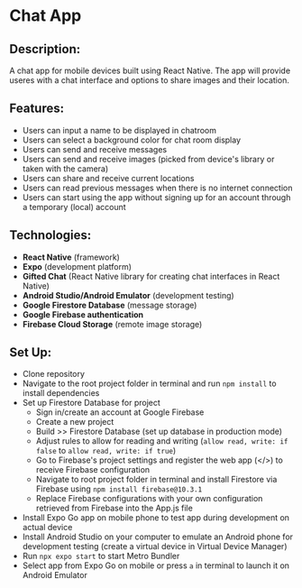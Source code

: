 # Chat App

## Description:
A chat app for mobile devices built using React Native. The app will provide useres with a chat interface and options to share images and their location.

## Features:
* Users can input a name to be displayed in chatroom
* Users can select a background color for chat room display
* Users can send and receive messages
* Users can send and receive images (picked from device's library or taken with the camera)
* Users can share and receive current locations
* Users can read previous messages when there is no internet connection
* Users can start using the app without signing up for an account through a temporary (local) account

## Technologies:
* **React Native** (framework)
* **Expo** (development platform)
* **Gifted Chat** (React Native library for creating chat interfaces in React Native)
* **Android Studio/Android Emulator** (development testing)
* **Google Firestore Database** (message storage)
* **Google Firebase authentication**
* **Firebase Cloud Storage** (remote image storage)

## Set Up:

* Clone repository
* Navigate to the root project folder in terminal and run ```npm install``` to install dependencies
* Set up Firestore Database for project
  - Sign in/create an account at Google Firebase
  - Create a new project
  - Build >> Firestore Database (set up database in production mode)
  - Adjust rules to allow for reading and writing (```allow read, write: if false``` to ```allow read, write: if true```)
  - Go to Firebase's project settings and register the web app (</>) to receive Firebase configuration
  - Navigate to root project folder in terminal and install Firestore via Firebase using ```npm install firebase@10.3.1```
  - Replace Firebase configurations with your own configuration retrieved from Firebase into the App.js file
* Install Expo Go app on mobile phone to test app during development on actual device
* Install Android Studio on your computer to emulate an Android phone for development testing (create a virtual device in Virtual Device Manager)
* Run ```npx expo start``` to start Metro Bundler
* Select app from Expo Go on mobile or press ```a``` in terminal to launch it on Android Emulator